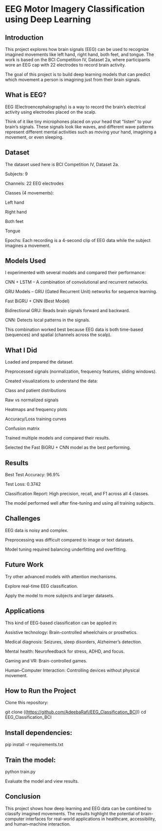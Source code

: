 # EEG Motor Imagery Classification using Deep Learning #
## Introduction ##

This project explores how brain signals (EEG) can be used to recognize imagined movements like left hand, right hand, both feet, and tongue.
The work is based on the BCI Competition IV, Dataset 2a, where participants wore an EEG cap with 22 electrodes to record brain activity.

The goal of this project is to build deep learning models that can predict which movement a person is imagining just from their brain signals.

## What is EEG? ##

EEG (Electroencephalography) is a way to record the brain’s electrical activity using electrodes placed on the scalp.

Think of it like tiny microphones placed on your head that “listen” to your brain’s signals.
These signals look like waves, and different wave patterns represent different mental activities such as moving your hand, imagining a movement, or even sleeping.

## Dataset ##

The dataset used here is BCI Competition IV, Dataset 2a.

Subjects: 9

Channels: 22 EEG electrodes

Classes (4 movements):

Left hand

Right hand

Both feet

Tongue

Epochs: Each recording is a 4-second clip of EEG data while the subject imagines a movement.

## Models Used ##

I experimented with several models and compared their performance:

CNN + LSTM – A combination of convolutional and recurrent networks.

GRU Models – GRU (Gated Recurrent Unit) networks for sequence learning.

Fast BiGRU + CNN (Best Model)

Bidirectional GRU: Reads brain signals forward and backward.

CNN: Detects local patterns in the signals.

This combination worked best because EEG data is both time-based (sequences) and spatial (channels across the scalp).

## What I Did ##

Loaded and prepared the dataset.

Preprocessed signals (normalization, frequency features, sliding windows).

Created visualizations to understand the data:

Class and patient distributions

Raw vs normalized signals

Heatmaps and frequency plots

Accuracy/Loss training curves

Confusion matrix

Trained multiple models and compared their results.

Selected the Fast BiGRU + CNN model as the best performing.

## Results ##

Best Test Accuracy: 96.9%

Test Loss: 0.3742

Classification Report: High precision, recall, and F1 across all 4 classes.

The model performed well after fine-tuning and using all training subjects.

## Challenges ##

EEG data is noisy and complex.

Preprocessing was difficult compared to image or text datasets.

Model tuning required balancing underfitting and overfitting.

## Future Work ##

Try other advanced models with attention mechanisms.

Explore real-time EEG classification.

Apply the model to more subjects and larger datasets.

## Applications ##

This kind of EEG-based classification can be applied in:

Assistive technology: Brain-controlled wheelchairs or prosthetics.

Medical diagnosis: Seizures, sleep disorders, Alzheimer’s detection.

Mental health: Neurofeedback for stress, ADHD, and focus.

Gaming and VR: Brain-controlled games.

Human–Computer Interaction: Controlling devices without physical movement.

## How to Run the Project

Clone this repository:

git clone ((https://github.com/AdeebaRafi/EEG_Classification_BCI))
cd EEG_Classification_BCI


## Install dependencies:

pip install -r requirements.txt


## Train the model:

python train.py

Evaluate the model and view results.

## Conclusion

This project shows how deep learning and EEG data can be combined to classify imagined movements.
The results highlight the potential of brain-computer interfaces for real-world applications in healthcare, accessibility, and human–machine interaction.

